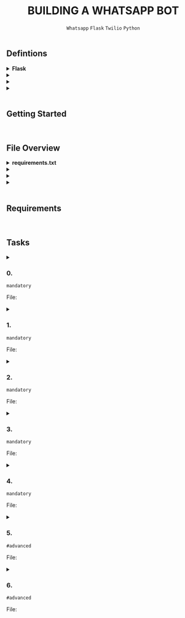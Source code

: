 <h1 align="center"><b>BUILDING A WHATSAPP BOT</b></h1>
<div align="center"><code>Whatsapp</code> <code>Flask</code> <code>Twilio</code> <code>Python</code></div>

<br>

## Defintions
<details>
<summary><b><a href=" "> </a>Flask</b></summary><br>


<br><p align="center">※※※※※※※※※※※※</p><br>
</details>


<details>
<summary><b><a href=" "> </a></b></summary><br>


<br><p align="center">※※※※※※※※※※※※</p><br>
</details>


<details>
<summary><b><a href=" "> </a></b></summary><br>


<br><p align="center">※※※※※※※※※※※※</p><br>
</details>


<details>
<summary><b><a href=" "> </a></b></summary><br>


<br><p align="center">※※※※※※※※※※※※</p><br>
</details>


<!-- <br>

## Background Context -->


<!-- <br>
<hr>
<h3><a href=>Notes</a></h3>
<hr> -->

<br>

## Getting Started



<!-- <br>

**man or help:**
- `` -->

<br>

## File Overview
<details>
<summary><b><a href=" "> </a>requirements.txt</b></summary><br>

This file typically contains a list of dependencies required for a Python project to run. Each line in the `requirements.txt` file specifies a package name, optionally followed by a version specifier indicating the minimum version required.

When you run `pip install -r requirements.txt`, pip (Python's package installer) reads the `requirements.txt` file and installs the specified packages and their dependencies into the current Python environment. This command is commonly used in Python projects to ensure that all required dependencies are installed in a consistent manner across different environments.

<br><p align="center">※※※※※※※※※※※※</p><br>
</details>


<details>
<summary><b><a href=" "> </a></b></summary><br>


<br><p align="center">※※※※※※※※※※※※</p><br>
</details>


<details>
<summary><b><a href=" "> </a></b></summary><br>


<br><p align="center">※※※※※※※※※※※※</p><br>
</details>


<details>
<summary><b><a href=" "> </a></b></summary><br>


<br><p align="center">※※※※※※※※※※※※</p><br>
</details>


<br>

## Requirements
<!-- Add your requirements here -->

<!-- <br>

## More Info -->

<br>

## Tasks
<details>
<summary>

### 0. 
`mandatory`

File: []()
</summary>


</details>

<details>
<summary>

### 1. 
`mandatory`

File: []()
</summary>


</details>

<details>
<summary>

### 2. 
`mandatory`

File: []()
</summary>


</details>

<details>
<summary>

### 3. 
`mandatory`

File: []()
</summary>


</details>

<details>
<summary>

### 4. 
`mandatory`

File: []()
</summary>


</details>

<details>
<summary>

### 5. 
`#advanced`

File: []()
</summary>


</details>

<details>
<summary>

### 6. 
`#advanced`

File: []()
</summary>


</details>

